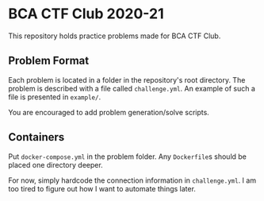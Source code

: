 # BCA CTF Club 2020-21

This repository holds practice problems made for BCA CTF Club.

## Problem Format

Each problem is located in a folder in the repository's root directory.
The problem is described with a file called `challenge.yml`.
An example of such a file is presented in `example/`.

You are encouraged to add problem generation/solve scripts.

## Containers

Put `docker-compose.yml` in the problem folder.
Any `Dockerfile`s should be placed one directory deeper.

For now, simply hardcode the connection information in `challenge.yml`.
I am too tired to figure out how I want to automate things later.

